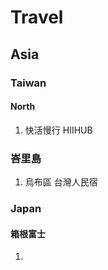 # Travel

## Asia
### Taiwan
#### North
1. 快活慢行 HIIHUB

### 峇里島
1. 烏布區 台灣人民宿

### Japan
#### 箱根富士
1. 